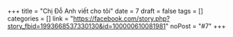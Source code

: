 ﻿+++
title = "Chị Đỗ Anh viết cho tôi"
date = 7
draft = false
tags = []
categories = []
link = "https://facebook.com/story.php?story_fbid=1993668537330130&id=100000610081981"
noPost = "#7"
+++
